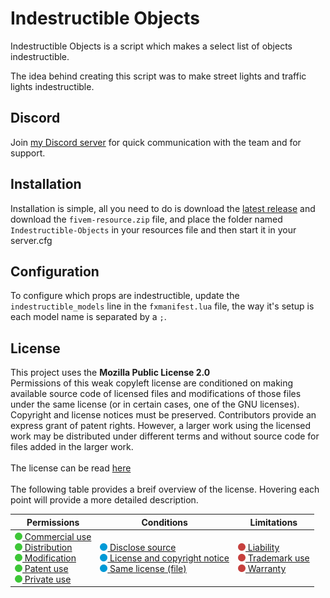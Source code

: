 # Indestructible Objects
Indestructible Objects is a script which makes a select list of objects indestructible.

The idea behind creating this script was to make street lights and traffic lights indestructible.

## Discord
Join [my Discord server](https://discord.devjacob.com) for quick communication with the team and for support.

## Installation
Installation is simple, all you need to do is download the [latest release](https://github.com/JayPaulinCodes/Indestructible-Objects/releases/latest/download/fivem-resource.zip) and download the `fivem-resource.zip` file, and place the folder named `Indestructible-Objects` in your resources file and then start it in your server.cfg

## Configuration
To configure which props are indestructible, update the `indestructible_models` line in the `fxmanifest.lua` file, the way it's setup is each model name is separated by a `;`.

## License
This project uses the **Mozilla Public License 2.0**
<br>
Permissions of this weak copyleft license are conditioned on making available source code of licensed files and modifications of those files under the same license (or in certain cases, one of the GNU licenses). Copyright and license notices must be preserved. Contributors provide an express grant of patent rights. However, a larger work using the licensed work may be distributed under different terms and without source code for files added in the larger work.
<br>
<br>
The license can be read [here](./LICENSE)
<br>
<br>
The following table provides a breif overview of the license. Hovering each point will provide a more detailed description.

[permissions1]: ## "The licensed material and derivatives may be used for commercial purposes."
[permissions2]: ## "The licensed material may be distributed."
[permissions3]: ## "The licensed material may be modified."
[permissions4]: ## "This license provides an express grant of patent rights from contributors."
[permissions5]: ## "The licensed material may be used and modified in private."

[conditions1]: ## "Source code must be made available when the licensed material is distributed."
[conditions2]: ## "A copy of the license and copyright notice must be included with the licensed material."
[conditions3]: ## "Modifications must be released under the same license when distributing the licensed material. In some cases a similar or related license may be used."

[limitations1]: ## "This license includes a limitation of liability."
[limitations2]: ## "This license explicitly states that it does NOT grant trademark rights, even though licenses without such a statement probably do not grant any implicit trademark rights."
[limitations3]: ## "This license explicitly states that it does NOT provide any warranty."

| Permissions | Conditions | Limitations |
|---|---|---|
| [<img src="./.github/assets/licenseSpriteGreen.png"> Commercial use][permissions1] <br> [<img src="./.github/assets/licenseSpriteGreen.png"> Distribution][permissions2] <br> [<img src="./.github/assets/licenseSpriteGreen.png"> Modification][permissions3] <br> [<img src="./.github/assets/licenseSpriteGreen.png"> Patent use][permissions4] <br> [<img src="./.github/assets/licenseSpriteGreen.png"> Private use][permissions5] | [<img src="./.github/assets/licenseSpriteBlue.png"> Disclose source][conditions1] <br> [<img src="./.github/assets/licenseSpriteBlue.png"> License and copyright notice][conditions3] <br> [<img src="./.github/assets/licenseSpriteBlue.png"> Same license (file)][conditions2] | [<img src="./.github/assets/licenseSpriteRed.png"> Liability][limitations1] <br> [<img src="./.github/assets/licenseSpriteRed.png"> Trademark use][limitations2] <br> [<img src="./.github/assets/licenseSpriteRed.png"> Warranty][limitations3] |
